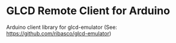 # GLCD Remote Client for Arduino

Arduino client library for glcd-emulator (See: https://github.com/ribasco/glcd-emulator)
